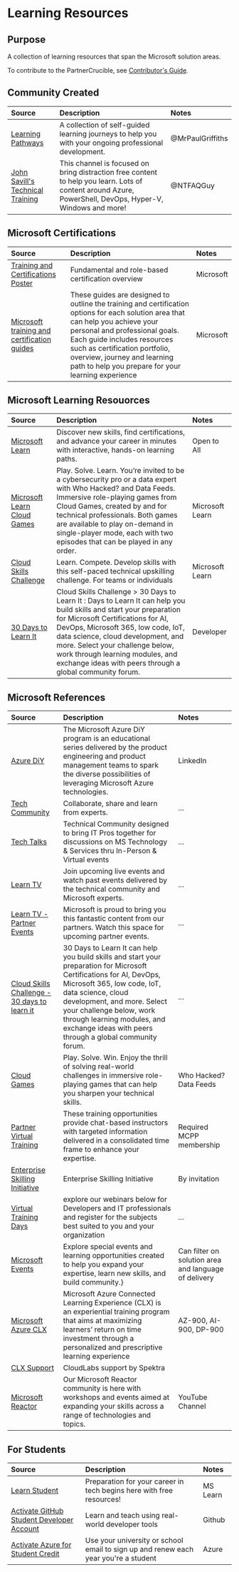 # Learning Resources


## Purpose

A collection of learning resources that span the Microsoft solution areas.

To contribute to the PartnerCrucible, see [Contributor's Guide](ContributorsGuide).

## Community Created

Source | Description | Notes
:----- | :---------- | :----
[Learning Pathways](https://learning-pathways.co.uk/) | A collection of self-guided learning journeys to help you with your ongoing professional development. | @MrPaulGriffiths
[John Savill's Technical Training](https://www.youtube.com/c/NTFAQGuy/featured) | This channel is focused on bring distraction free content to help you learn. Lots of content around Azure, PowerShell, DevOps, Hyper-V, Windows and more! | @NTFAQGuy

## Microsoft Certifications

Source | Description | Notes
:----- | :---------- | :----
[Training and Certifications Poster](https://aka.ms/TrainCertPoster) | Fundamental and role-based certification overview | Microsoft
[Microsoft training and certification guides](https://aka.ms/traincertdeck) | These guides are designed to outline the training and certification options for each solution area that can help you achieve your personal and professional goals. Each guide includes resources such as certification portfolio, overview, journey and learning path to help you prepare for your learning experience | Microsoft


## Microsoft Learning Resouorces

Source | Description | Notes
:----- | :---------- | :----
[Microsoft Learn](https://learn.microsoft.com)| Discover new skills, find certifications, and advance your career in minutes with interactive, hands-on learning paths.| Open to All
[Microsoft Learn Cloud Games](https://learn.microsoft.com/en-ca/training/cloud-games) | Play. Solve. Learn. You’re invited to be a cybersecurity pro or a data expert with Who Hacked? and Data Feeds. Immersive role-playing games from Cloud Games, created by and for technical professionals. Both games are available to play on-demand in single-player mode, each with two episodes that can be played in any order.| Microsoft Learn
[Cloud Skills Challenge](https://www.microsoft.com/en-ca/sites/cloud-skills-challenge/)| Learn. Compete. Develop skills with this self-paced technical upskilling challenge. For teams or individuals | Microsoft Learn
[30 Days to Learn It](https://developer.microsoft.com/en-US/offers/30-days-to-learn-it) | Cloud Skills Challenge > 30 Days to Learn It :  Days to Learn It can help you build skills and start your preparation for Microsoft Certifications for AI, DevOps, Microsoft 365, low code, IoT, data science, cloud development, and more. Select your challenge below, work through learning modules, and exchange ideas with peers through a global community forum. | Developer


## Microsoft References

Source | Description | Notes
:----- | :---------- | :----
[Azure DiY](https://www.linkedin.com/company/azure-diy/) | The Microsoft Azure DiY program is an educational series delivered by the product engineering and product management teams to spark the diverse possibilities of leveraging Microsoft Azure technologies. | LinkedIn
[Tech Community](https://techcommunity.microsoft.com/) | Collaborate, share and learn from experts.|...
[Tech Talks](https://techcommunity.microsoft.com/t5/microsoft-tech-talks/ct-p/MicrosoftTechTalks) | Technical Community designed to bring IT Pros together for discussions on MS Technology & Services thru In-Person & Virtual events | ...
[Learn TV](https://docs.microsoft.com/en-us/events/) | Join upcoming live events and watch past events delivered by the technical community and Microsoft experts. | ...
[Learn TV - Partner Events](https://docs.microsoft.com/en-us/events/learn-events/Partner-Events/) | Microsoft is proud to bring you this fantastic content from our partners. Watch this space for upcoming partner events. | ...
[Cloud Skills Challenge - 30 days to learn it](https://developer.microsoft.com/en-us/offers/30-days-to-learn-it) |30 Days to Learn It can help you build skills and start your preparation for Microsoft Certifications for AI, DevOps, Microsoft 365, low code, IoT, data science, cloud development, and more. Select your challenge below, work through learning modules, and exchange ideas with peers through a global community forum.|...
[Cloud Games](https://docs.microsoft.com/en-ca/certifications/cloud-games)| Play. Solve. Win. Enjoy the thrill of solving real-world challenges in immersive role-playing games that can help you sharpen your technical skills. | Who Hacked?<br>Data Feeds
[Partner Virtual Training](https://partner.microsoft.com/en-US/training/virtual-training-series#/)| These training opportunities provide chat-based instructors with targeted information delivered in a consolidated time frame to enhance your expertise.|Required MCPP membership
[Enterprise Skilling Initiative](esi.microsoft.com)|Enterprise Skilling Initiative| By invitation
[Virtual Training Days](https://www.microsoft.com/en-ie/training-days)| explore our webinars below for Developers and IT professionals and register for the subjects best suited to you and your organization |...
[Microsoft Events](https://events.microsoft.com/)|Explore special events and learning opportunities created to help you expand your expertise, learn new skills, and build community.}| Can filter on solution area and language of delivery
[Microsoft Azure CLX](https://clx.cloudevents.ai/events/39366311-ad15-4b90-9364-0252213842fa)|Microsoft Azure Connected Learning Experience (CLX) is an experiential training program that aims at maximizing learners’ return on time investment through a personalized and prescriptive learning experience| AZ-900, AI-900, DP-900
[CLX Support](https://support.spektrasystems.com/portal/en/newticket?_gl=1*1am1gln*_ga*ODUwNjk4MDgzLjE2NTE2MjczMDQ.*_ga_WJ29EGCL9Y*MTY1MTYyNzMwMy4xLjEuMTY1MTYyNzMyOC4w&_ga=2.13350832.667915366.1651627304-850698083.1651627304)| CloudLabs support by Spektra|
[Microsoft Reactor](https://www.youtube.com/c/MicrosoftReactor1)| Our Microsoft Reactor community is here with workshops and events aimed at expanding your skills across a range of technologies and topics. | YouTube Channel


## For Students

Source | Description | Notes
:----- | :---------- | :----
[Learn Student](http://aka.ms/learnstudent) | Preparation for your career in tech begins here with free resources!| MS Learn
[Activate GitHub Student Developer Account](https://education.github.com/discount_requests/pack_application) | Learn and teach using real-world developer tools | Github
[Activate Azure for Student Credit](https://azure.microsoft.com/en-us/free/students/) |  Use your university or school email to sign up and renew each year you're a student | Azure

